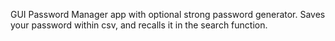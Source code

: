 GUI Password Manager app with optional strong password generator. Saves your password within csv, and recalls it in the search function. 
